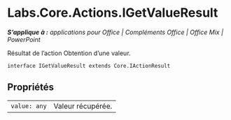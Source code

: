 
# <a name="labs.core.actions.igetvalueresult"></a>Labs.Core.Actions.IGetValueResult

 _**S’applique à :** applications pour Office | Compléments Office | Office Mix | PowerPoint_

Résultat de l’action Obtention d’une valeur.

```
interface IGetValueResult extends Core.IActionResult
```


## <a name="properties"></a>Propriétés


|||
|:-----|:-----|
| `value: any`|Valeur récupérée.|
